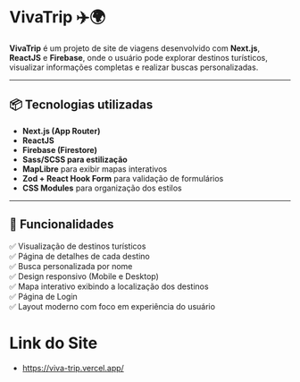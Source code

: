 # VivaTrip ✈️🌍

**VivaTrip** é um projeto de site de viagens desenvolvido com **Next.js**, **ReactJS** e **Firebase**, onde o usuário pode explorar destinos turísticos, visualizar informações completas e realizar buscas personalizadas.

---

## 📦 Tecnologias utilizadas

- **Next.js (App Router)**
- **ReactJS**
- **Firebase (Firestore)**
- **Sass/SCSS para estilização**
- **MapLibre** para exibir mapas interativos
- **Zod + React Hook Form** para validação de formulários
- **CSS Modules** para organização dos estilos

---

## 🎨 Funcionalidades

✅ Visualização de destinos turísticos  
✅ Página de detalhes de cada destino  
✅ Busca personalizada por nome  
✅ Design responsivo (Mobile e Desktop)  
✅ Mapa interativo exibindo a localização dos destinos  
✅ Página de Login  
✅ Layout moderno com foco em experiência do usuário  

# Link do Site
- https://viva-trip.vercel.app/
